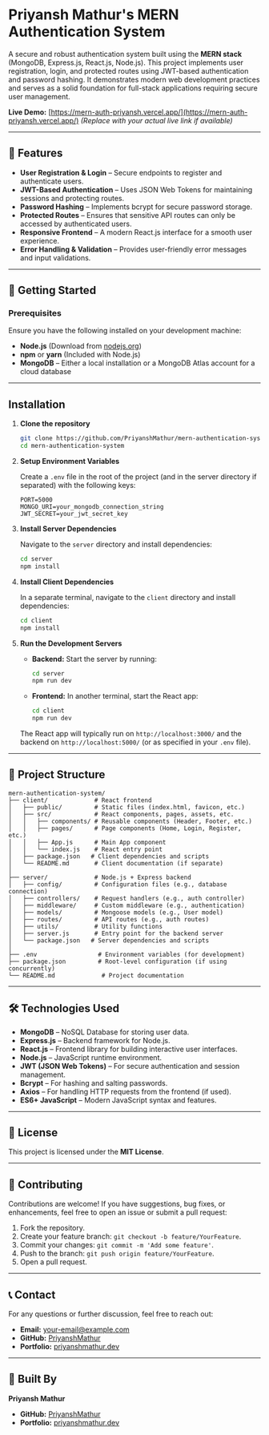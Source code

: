 # Priyansh Mathur's MERN Authentication System

A secure and robust authentication system built using the **MERN stack** (MongoDB, Express.js, React.js, Node.js). This project implements user registration, login, and protected routes using JWT-based authentication and password hashing. It demonstrates modern web development practices and serves as a solid foundation for full-stack applications requiring secure user management.

**Live Demo:** [https://mern-auth-priyansh.vercel.app/](https://mern-auth-priyansh.vercel.app/) *(Replace with your actual live link if available)*

---

## 📌 Features

- **User Registration & Login** – Secure endpoints to register and authenticate users.
- **JWT-Based Authentication** – Uses JSON Web Tokens for maintaining sessions and protecting routes.
- **Password Hashing** – Implements bcrypt for secure password storage.
- **Protected Routes** – Ensures that sensitive API routes can only be accessed by authenticated users.
- **Responsive Frontend** – A modern React.js interface for a smooth user experience.
- **Error Handling & Validation** – Provides user-friendly error messages and input validations.

---

## 🚀 Getting Started

### Prerequisites

Ensure you have the following installed on your development machine:

- **Node.js** (Download from [nodejs.org](https://nodejs.org/))
- **npm** or **yarn** (Included with Node.js)
- **MongoDB** – Either a local installation or a MongoDB Atlas account for a cloud database

---

## Installation

1. **Clone the repository**
   ```bash
   git clone https://github.com/PriyanshMathur/mern-authentication-system.git
   cd mern-authentication-system

2. **Setup Environment Variables**

   Create a `.env` file in the root of the project (and in the server directory if separated) with the following keys:
   ```env
   PORT=5000
   MONGO_URI=your_mongodb_connection_string
   JWT_SECRET=your_jwt_secret_key
   ```

3. **Install Server Dependencies**

   Navigate to the `server` directory and install dependencies:
   ```bash
   cd server
   npm install
   ```

4. **Install Client Dependencies**

   In a separate terminal, navigate to the `client` directory and install dependencies:
   ```bash
   cd client
   npm install

   ```

5. **Run the Development Servers**

   - **Backend:** 
     Start the server by running:
     ```bash
     cd server
     npm run dev

     ```
   - **Frontend:** 
     In another terminal, start the React app:
     ```bash
     cd client
     npm run dev
     
     ```

   The React app will typically run on `http://localhost:3000/` and the backend on `http://localhost:5000/` (or as specified in your `.env` file).

---

## 📁 Project Structure

```plaintext
mern-authentication-system/
├── client/             # React frontend
│   ├── public/         # Static files (index.html, favicon, etc.)
│   ├── src/            # React components, pages, assets, etc.
│   │   ├── components/ # Reusable components (Header, Footer, etc.)
│   │   ├── pages/      # Page components (Home, Login, Register, etc.)
│   │   ├── App.js      # Main App component
│   │   └── index.js    # React entry point
│   ├── package.json   # Client dependencies and scripts
│   └── README.md       # Client documentation (if separate)
│
├── server/             # Node.js + Express backend
│   ├── config/         # Configuration files (e.g., database connection)
│   ├── controllers/    # Request handlers (e.g., auth controller)
│   ├── middleware/     # Custom middleware (e.g., authentication)
│   ├── models/         # Mongoose models (e.g., User model)
│   ├── routes/         # API routes (e.g., auth routes)
│   ├── utils/          # Utility functions
│   ├── server.js       # Entry point for the backend server
│   └── package.json   # Server dependencies and scripts
│
├── .env                 # Environment variables (for development)
├── package.json         # Root-level configuration (if using concurrently)
└── README.md             # Project documentation
```

---

## 🛠️ Technologies Used

- **MongoDB** – NoSQL Database for storing user data.
- **Express.js** – Backend framework for Node.js.
- **React.js** – Frontend library for building interactive user interfaces.
- **Node.js** – JavaScript runtime environment.
- **JWT (JSON Web Tokens)** – For secure authentication and session management.
- **Bcrypt** – For hashing and salting passwords.
- **Axios** – For handling HTTP requests from the frontend (if used).
- **ES6+ JavaScript** – Modern JavaScript syntax and features.

---

## 📜 License

This project is licensed under the **MIT License**.

---

## 🤝 Contributing

Contributions are welcome! If you have suggestions, bug fixes, or enhancements, feel free to open an issue or submit a pull request:

1. Fork the repository.
2. Create your feature branch: `git checkout -b feature/YourFeature`.
3. Commit your changes: `git commit -m 'Add some feature'`.
4. Push to the branch: `git push origin feature/YourFeature`.
5. Open a pull request.

---

## 📞 Contact

For any questions or further discussion, feel free to reach out:

- **Email:** [your-email@example.com](mailto:your-email@example.com)
- **GitHub:** [PriyanshMathur](https://github.com/PriyanshMathur)
- **Portfolio:** [priyanshmathur.dev](https://priyanshmathur.dev)

---

## 🙌 Built By

**Priyansh Mathur**

- **GitHub:** [PriyanshMathur](https://github.com/PriyanshMathur)
- **Portfolio:** [priyanshmathur.dev](https://priyanshmathur.dev)
```
